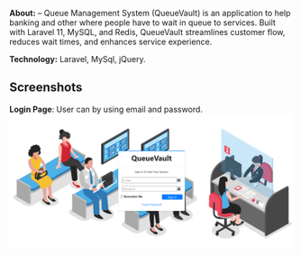 <p><b>About:</b> – Queue Management System (QueueVault) is an application to help banking and other where people have to wait in queue to services. Built with Laravel 11, MySQL, and Redis, QueueVault streamlines customer flow, reduces wait times, and enhances service experience.</p>

<p><b>Technology:</b> Laravel, MySql, jQuery.</p>

## Screenshots

**Login Page**: User can by using email and password.
![index](https://github.com/minulhasanrokan/QueueVault/blob/main/public/dummyimage/login.png)
